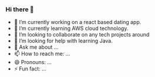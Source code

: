 ### Hi there 👋
- 🔭 I’m currently working on a react based dating app.
- 🌱 I’m currently learning AWS cloud technology.
- 👯 I’m looking to collaborate on any tech projects around 
- 🤔 I’m looking for help with learning Java.
- 💬 Ask me about ...
- 📫 How to reach me: ...
- 😄 Pronouns: ...
- ⚡ Fun fact: ...

